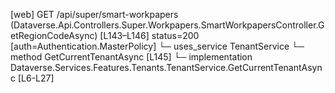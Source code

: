 [web] GET /api/super/smart-workpapers  (Dataverse.Api.Controllers.Super.Workpapers.SmartWorkpapersController.GetRegionCodeAsync)  [L143–L146] status=200 [auth=Authentication.MasterPolicy]
  └─ uses_service TenantService
    └─ method GetCurrentTenantAsync [L145]
      └─ implementation Dataverse.Services.Features.Tenants.TenantService.GetCurrentTenantAsync [L6-L27]

